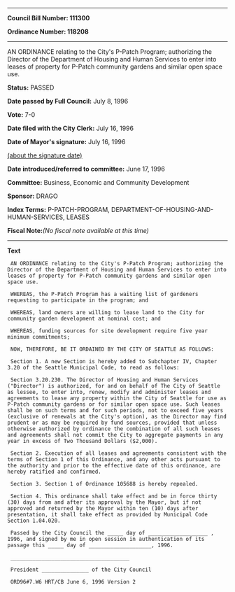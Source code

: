 

********

**Council Bill Number: 111300**
   
**Ordinance Number: 118208**
********

 AN ORDINANCE relating to the City's P-Patch Program; authorizing the Director of the Department of Housing and Human Services to enter into leases of property for P-Patch community gardens and similar open space use.

**Status:** PASSED
   
**Date passed by Full Council:** July 8, 1996
   
**Vote:** 7-0
   
**Date filed with the City Clerk:** July 16, 1996
   
**Date of Mayor's signature:** July 16, 1996
   
[(about the signature date)](/~public/approvaldate.htm)
   
   
   
**Date introduced/referred to committee:** June 17, 1996
   
**Committee:** Business, Economic and Community Development
   
**Sponsor:** DRAGO
   
   
**Index Terms:** P-PATCH-PROGRAM, DEPARTMENT-OF-HOUSING-AND-HUMAN-SERVICES, LEASES

**Fiscal Note:**_(No fiscal note available at this time)_

********

**Text**
   
```
 AN ORDINANCE relating to the City's P-Patch Program; authorizing the Director of the Department of Housing and Human Services to enter into leases of property for P-Patch community gardens and similar open space use.

 WHEREAS, the P-Patch Program has a waiting list of gardeners requesting to participate in the program; and

 WHEREAS, land owners are willing to lease land to the City for community garden development at nominal cost; and

 WHEREAS, funding sources for site development require five year minimum commitments;

 NOW, THEREFORE, BE IT ORDAINED BY THE CITY OF SEATTLE AS FOLLOWS:

 Section 1. A new Section is hereby added to Subchapter IV, Chapter 3.20 of the Seattle Municipal Code, to read as follows:

 Section 3.20.230. The Director of Housing and Human Services ("Director") is authorized, for and on behalf of The City of Seattle as lessee, to enter into, renew, modify and administer leases and agreements to lease any property within the City of Seattle for use as P-Patch community gardens or for similar open space use. Such leases shall be on such terms and for such periods, not to exceed five years (exclusive of renewals at the City's option), as the Director may find prudent or as may be required by fund sources, provided that unless otherwise authorized by ordinance the combination of all such leases and agreements shall not commit the City to aggregate payments in any year in excess of Two Thousand Dollars ($2,000).

 Section 2. Execution of all leases and agreements consistent with the terms of Section 1 of this Ordinance, and any other acts pursuant to the authority and prior to the effective date of this ordinance, are hereby ratified and confirmed.

 Section 3. Section 1 of Ordinance 105688 is hereby repealed.

 Section 4. This ordinance shall take effect and be in force thirty (30) days from and after its approval by the Mayor, but if not approved and returned by the Mayor within ten (10) days after presentation, it shall take effect as provided by Municipal Code Section 1.04.020.

 Passed by the City Council the _____ day of ___________________ , 1996, and signed by me in open session in authentication of its passage this _____ day of ____________________, 1996.

 ______________________________________

 President _______________ of the City Council

 ORD96#7.W6 HRT/CB June 6, 1996 Version 2

```
